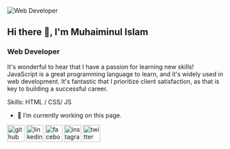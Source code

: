 ![Web Developer]([https://scontent.fdac5-2.fna.fbcdn.net/v/t39.30808-6/307575305_3250587021935713_4635079075247759850_n.jpg?stp=dst-jpg_p480x480&_nc_cat=108&ccb=1-7&_nc_sid=783fdb&_nc_eui2=AeE2SIW3WN8HSwFfR6aYEiunfWrz96Vdqgp9avP3pV2qCgc2Etg26Z-5aypIqXLfrMmvtbQkVH1gWvorQ3RVZtUe&_nc_ohc=aWu9shhAy3MAX9dzBxD&_nc_ht=scontent.fdac5-2.fna&oh=00_AfAoAHzm3Jc-uMuD6pvxdGt1yhaD7kM91jgJ5gyuJAkcpA&oe=65A19FE5](https://media.licdn.com/dms/image/D5616AQHlfyhBDQgZ7Q/profile-displaybackgroundimage-shrink_350_1400/0/1704815127075?e=1710374400&v=beta&t=vEM6slVIuuAN9DwYZubNijztS8EU4Jmyld_28G7WhI4))
## Hi there 👋, I'm Muhaiminul Islam
### Web Developer


It's wonderful to hear that I have a passion for learning new skills! JavaScript is a great programming language to learn, and it's widely used in web development. It's fantastic that I prioritize client satisfaction, as that is key to building a successful career.

Skills: HTML / CSS/ JS 

- 🔭 I’m currently working on this page. 


[<img src='https://cdn.jsdelivr.net/npm/simple-icons@3.0.1/icons/github.svg' alt='github' height='40'>](https://github.com/MU9593)  [<img src='https://cdn.jsdelivr.net/npm/simple-icons@3.0.1/icons/linkedin.svg' alt='linkedin' height='40'>](https://www.linkedin.com/in/MU9593/)  [<img src='https://cdn.jsdelivr.net/npm/simple-icons@3.0.1/icons/facebook.svg' alt='facebook' height='40'>](https://www.facebook.com/MU9593)  [<img src='https://cdn.jsdelivr.net/npm/simple-icons@3.0.1/icons/instagram.svg' alt='instagram' height='40'>](https://www.instagram.com/MU95.93/)  [<img src='https://cdn.jsdelivr.net/npm/simple-icons@3.0.1/icons/twitter.svg' alt='twitter' height='40'>](https://twitter.com/MU9593)  

